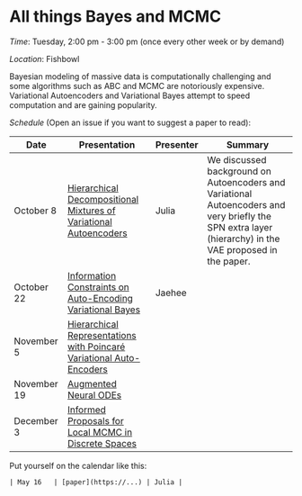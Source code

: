 # All things Bayes and MCMC
*Time*: Tuesday, 2:00 pm - 3:00 pm (once every other week or by demand)

*Location*: Fishbowl

Bayesian modeling of massive data is computationally challenging and some algorithms such as ABC and MCMC are notoriously expensive. Variational Autoencoders and Variational Bayes attempt to speed computation and are gaining popularity. 

*Schedule* (Open an issue if you want to suggest a paper to read):

| Date | Presentation | Presenter | Summary |
|------|--------------|-----------|---------|
| October 8 | [Hierarchical Decompositional Mixtures of Variational Autoencoders](http://proceedings.mlr.press/v97/tan19b.html) | Julia | We discussed background on Autoencoders and Variational Autoencoders and very briefly the SPN extra layer (hierarchy) in the VAE proposed in the paper.|
| October 22 |[Information Constraints on Auto-Encoding Variational Bayes](https://arxiv.org/abs/1805.08672) | Jaehee | |
| November 5 |[Hierarchical Representations with Poincaré Variational Auto-Encoders](https://arxiv.org/abs/1901.06033) |  | |
| November 19|[Augmented Neural ODEs](https://arxiv.org/abs/1904.01681) || |
| December 3 |[Informed Proposals for Local MCMC in Discrete Spaces](https://www.tandfonline.com/doi/full/10.1080/01621459.2019.1585255)|| |

Put yourself on the calendar like this:
```
| May 16   | [paper](https://...) | Julia |
